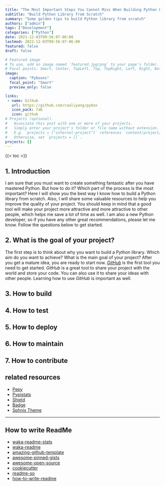 ```yaml
---
title: "The Most Important Steps You Cannot Miss When Building Python Library"
subtitle: "Build Python Library from Scratch"
summary: "Some golden tips to build Python library from scratch"
authors: ["admin"]
tags: ["Development"]
categories: ["Python"]
date: 2021-12-03T09:56:07-06:00
lastmod: 2021-12-03T09:56:07-06:00
featured: false
draft: false

# Featured image
# To use, add an image named `featured.jpg/png` to your page's folder.
# Focal points: Smart, Center, TopLeft, Top, TopRight, Left, Right, BottomLeft, Bottom, BottomRight.
image:
  caption: "Pyboxes"
  focal_point: "Smart"
  preview_only: false

links:
 - name: Github
   url: https://github.com/cauliyang/pybox
   icon_pack: fab
   icon: github
# Projects (optional).
#   Associate this post with one or more of your projects.
#   Simply enter your project's folder or file name without extension.
#   E.g. `projects = ["internal-project"]` references `content/project/deep-learning/index.md`.
#   Otherwise, set `projects = []`.
projects: []
---
```

{{< toc >}}

## 1. Introduction

I am sure that you must want to create something fantastic after you have mastered Python. But how to do it? Which part of the process is the most important? Here I will show you the best way I know how to build a Python library from scratch. Also, I will share some valuable resources to help you improve the quality of your project. You should keep in mind that a good tool will make your project more attractive and more attractive to other people, which helps me save a lot of time as well. I am also a new Python developer, so if you have any other great recommendations, please let me know. Follow the questions below to get started.

## 2. What is the goal of your project?

The first step is to think about why you want to build a Python library. Which aim do you want to achieve? What is the main goal of your project? After you get a mature idea, you are ready to start now. [*GitHub*][] is the first tool you need to get started. *GitHub* is a great tool to share your project with the world and store your code. You can also use it to share your ideas with other people. Learning how to use *GitHub* is important as well.


## 3. How to build

## 4. How to test 

## 5. How to deploy

## 6. How to maintain

## 7. How to contribute

## related resources

- [Pepy][]
- [Pypistats][]
- [Shield][]
- [Badge][]
- [Sphnix Theme][]

----

## How to write ReadMe

- [waka-readme-stats][]
- [waka-readme][]
- [amazing-github-template][]
- [awesome-pinned-gists][]
- [awesome-open-source][]
- [cookiecutter][]
- [readme-so][]
- [how-to-write-readme][]
 
<!-- link -->
[Pepy]: https://pepy.tech/project/pyboxes
[Pypistats]: https://pypistats.org/search/%20pyboxes
[Shield]: https://shields.io/category/downloads
[Badge]: https://forthebadge.com/
[Sphnix Theme]: https://sphinx-themes.org/#themes
[waka-readme-stats]: https://github.com/anmol098/waka-readme-stats
[waka-readme]: https://github.com/athul/waka-readme
[amazing-github-template]: https://github.com/dec0dOS/amazing-github-template#readme
[awesome-pinned-gists]: https://github.com/matchai/awesome-pinned-gists
[awesome-open-source]: https://awesomeopensource.com/project/anmol098/waka-readme-stats
[cookiecutter]: https://cookiecutter.readthedocs.io/en/1.7.2/usage.html
[readme-so]: https://readme.so/editor
[how-to-write-readme]: https://bulldogjob.com/news/449-how-to-write-a-good-readme-for-your-github-project
[*GitHub*]: https://github.com 